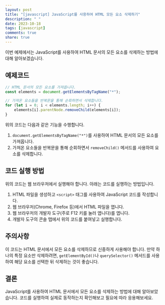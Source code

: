 ```yaml
---
layout: post
title: "[javascript] JavaScript를 사용하여 HTML 모든 요소 삭제하기"
description: " "
date: 2023-10-18
tags: [javascript]
comments: true
share: true
---
```


이번 예제에서는 JavaScript를 사용하여 HTML 문서의 모든 요소를 삭제하는 방법에 대해 알아보겠습니다. 

## 예제코드

```javascript
// HTML 문서의 모든 요소를 가져옵니다.
const elements = document.getElementsByTagName("*");

// 가져온 요소들을 반복문을 통해 순회하면서 삭제합니다.
for (let i = 0; i < elements.length; i++) {
    elements[i].parentNode.removeChild(elements[i]);
}

```

위의 코드는 다음과 같은 기능을 수행합니다.

1. `document.getElementsByTagName("*")`를 사용하여 HTML 문서의 모든 요소를 가져옵니다.
2. 가져온 요소들을 반복문을 통해 순회하면서 `removeChild()` 메서드를 사용하여 요소를 삭제합니다.

## 코드 실행 방법

위의 코드는 웹 브라우저에서 실행해야 합니다. 아래는 코드를 실행하는 방법입니다.

1. HTML 파일을 생성하고 `<script>` 태그를 사용하여 JavaScript 코드를 작성합니다.
2. 웹 브라우저(Chrome, Firefox 등)에서 HTML 파일을 엽니다.
3. 웹 브라우저의 개발자 도구(주로 F12 키를 눌러 엽니다)를 엽니다.
4. 개발자 도구의 콘솔 탭에서 위의 코드를 붙여넣고 실행합니다.

## 주의사항

이 코드는 HTML 문서에서 모든 요소를 삭제하므로 신중하게 사용해야 합니다. 만약 하나의 특정 요소만 삭제하려면, `getElementById()`나 `querySelector()` 메서드를 사용하여 해당 요소를 선택한 뒤 삭제하는 것이 좋습니다.

## 결론

JavaScript를 사용하여 HTML 문서에서 모든 요소를 삭제하는 방법에 대해 알아보았습니다. 코드를 실행하여 실제로 동작하는지 확인해보고 필요에 따라 응용해보세요.